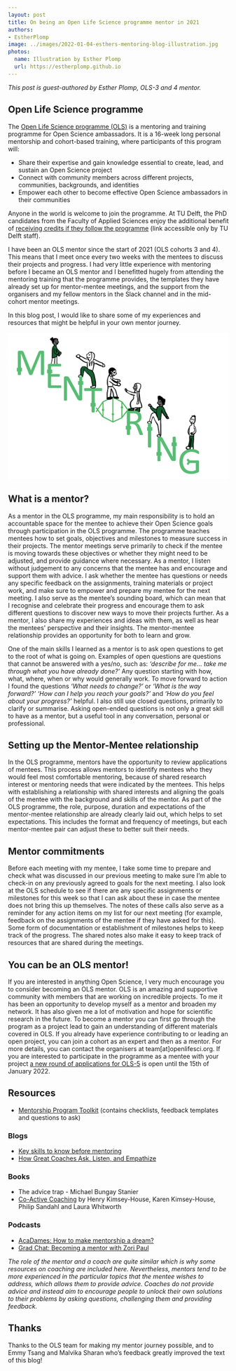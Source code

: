 ```yaml
---
layout: post
title: On being an Open Life Science programme mentor in 2021
authors:
- EstherPlomp
image: ../images/2022-01-04-esthers-mentoring-blog-illustration.jpg
photos:
  name: Illustration by Esther Plomp
  url: https://estherplomp.github.io
---
```


*This post is guest-authored by Esther Plomp, OLS-3 and 4 mentor.*

## Open Life Science programme
The [Open Life Science programme (OLS)](https://openlifesci.org) is a mentoring and training programme for Open Science ambassadors. It is a 16-week long personal mentorship and cohort-based training, where participants of this program will:

* Share their expertise and gain knowledge essential to create, lead, and sustain an Open Science project
* Connect with community members across different projects, communities, backgrounds, and identities
* Empower each other to become effective Open Science ambassadors in their communities

Anyone in the world is welcome to join the programme. At TU Delft, the PhD candidates from the Faculty of Applied Sciences enjoy the additional benefit of [receiving credits if they follow the programme](https://intranet.tudelft.nl/-/open-life-science-programme) (link accessible only by TU Delft staff). 

I have been an OLS mentor since the start of 2021 (OLS cohorts 3 and 4). This means that I meet once every two weeks with the mentees to discuss their projects and progress. I had very little experience with mentoring before I became an OLS mentor and I benefitted hugely from attending the mentoring training that the programme provides, the templates they have already set up for mentor-mentee meetings, and the support from the organisers and my fellow mentors in the Slack channel and in the mid-cohort mentor meetings. 

In this blog post, I would like to share some of my experiences and resources that might be helpful in your own mentor journey.

![The word mentoring in green caps with 6 people standing on the alphabets, the central O replaced by the OLS logo](https://github.com/open-life-science/open-life-science.github.io/blob/add-esther-mentoring-blog/images/2022-01-04-esthers-mentoring-blog-illustration.jpg?raw=true "a title")

## What is a mentor?

As a mentor in the OLS programme, my main responsibility is to hold an accountable space for the mentee to achieve their Open Science goals through participation in the OLS programme. The programme teaches mentees how to set goals, objectives and milestones to measure success in their projects. The mentor meetings serve primarily to check if the mentee is moving towards these objectives or whether they might need to be adjusted, and provide guidance where necessary. As a mentor, I listen without judgement to any concerns that the mentee has and encourage and support them with advice. I ask whether the mentee has questions or needs any specific feedback on the assignments, training materials or project work, and make sure to empower and prepare my mentee for the next meeting. I also serve as the mentee’s sounding board, which can mean that I recognise and celebrate their progress and encourage them to ask different questions to discover new ways to move their projects further. As a mentor, I also share my experiences and ideas with them, as well as hear the mentees' perspective and their insights. The mentor-mentee relationship provides an opportunity for both to learn and grow.

One of the main skills I learned as a mentor is to ask open questions to get to the root of what is going on. Examples of open questions are questions that cannot be answered with a yes/no, such as: *‘describe for me… take me through what you have already done?’* Any question starting with how, what, where, when or why would generally work. To move forward to action I found the questions *‘What needs to change?’* or *‘What is the way forward?’ ‘How can I help you reach your goals?’* and *‘How do you feel about your progress?’* helpful. I also still use closed questions, primarily to clarify or summarise. Asking open-ended questions is not only a great skill to have as a mentor, but a useful tool in any conversation, personal or professional. 

## Setting up the Mentor-Mentee relationship

In the OLS programme, mentors have the opportunity to review applications of mentees. This process allows mentors to identify mentees who they would feel most comfortable mentoring, because of shared research interest or mentoring needs that were indicated by the mentees. This helps with establishing a relationship with shared interests and aligning the goals of the mentee with the background and skills of the mentor. As part of the OLS programme, the role, purpose, duration and expectations of the mentor-mentee relationship are already clearly laid out, which helps to set expectations. This includes the format and frequency of meetings, but each mentor-mentee pair can adjust these to better suit their needs. 

## Mentor commitments

Before each meeting with my mentee, I take some time to prepare and check what was discussed in our previous meeting to make sure I’m able to check-in on any previously agreed to goals for the next meeting. I also look at the OLS schedule to see if there are any specific assignments or milestones for this week so that I can ask about these in case the mentee does not bring this up themselves. The notes of these calls also serve as a reminder for any action items on my list for our next meeting (for example, feedback on the assignments of the mentee if they have asked for this). Some form of documentation or establishment of milestones helps to keep track of the progress. The shared notes also make it easy to keep track of resources that are shared during the meetings.

## You can be an OLS mentor!
If you are interested in anything Open Science, I very much encourage you to consider becoming an OLS mentor. OLS is an amazing and supportive community with members that are working on incredible projects. To me it has been an opportunity to develop myself as a mentor and broaden my network. It has also given me a lot of motivation and hope for scientific research in the future. To become a mentor you can first go through the program as a project lead to gain an understanding of different materials covered in OLS. If you already have experience contributing to or leading an open project, you can join a cohort as an expert and then as a mentor. For more details, you can contact the organisers at team[at]openlifesci.org. If you are interested to participate in the programme as a mentee with your project [a new round of applications for OLS-5](https://openlifesci.org/ols-5) is open until the 15th of January 2022.

## Resources
* [Mentorship Program Toolkit](https://studylib.net/doc/18667183/mentorship-program-toolkit) (contains checklists, feedback templates and questions to ask)

### Blogs 
* [Key skills to know before mentoring](https://www.software.ac.uk/blog/2020-10-09-key-skills-know-mentoring)
* [How Great Coaches Ask, Listen, and Empathize](https://hbr.org/2015/02/how-great-coaches-ask-listen-and-empathize)

### Books
* The advice trap - Michael Bungay Stanier
* [Co-Active Coaching](https://coactive.com/resources/coactive-coaching-4th-edition/) by Henry Kimsey-House, Karen Kimsey-House, Philip Sandahl and Laura Whitworth

### Podcasts
* [AcaDames: How to make mentorship a dream?](https://open.spotify.com/episode/6xYhajss6MDr7Bheo8I1or?si=7xqqMOKmSP2jEhp7X63AYA)
* [Grad Chat: Becoming a mentor with Zori Paul](https://open.spotify.com/episode/3ksY11jJzI5anNlfCaIcGS?si=27be1d7cd1b749c8)

*The role of the mentor and a coach are quite similar which is why some resources on coaching are included here. Nevertheless, mentors tend to be more experienced in the particular topics that the mentee wishes to address, which allows them to provide advice. Coaches do not provide advice and instead aim to encourage people to unlock their own solutions to their problems by asking questions, challenging them and providing feedback.*

## Thanks 
Thanks to the OLS team for making my mentor journey possible, and to Emmy Tsang and Malvika Sharan who’s feedback greatly improved the text of this blog!
